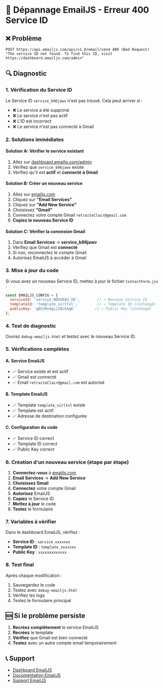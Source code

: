 # 🚨 Dépannage EmailJS - Erreur 400 Service ID

## ❌ Problème
```
POST https://api.emailjs.com/api/v1.0/email/send 400 (Bad Request)
"The service ID not found. To find this ID, visit https://dashboard.emailjs.com/admin"
```

## 🔍 Diagnostic

### 1. **Vérification du Service ID**

Le Service ID `service_b96jawv` n'est pas trouvé. Cela peut arriver si :

- ❌ Le service a été supprimé
- ❌ Le service n'est pas actif
- ❌ L'ID est incorrect
- ❌ Le service n'est pas connecté à Gmail

### 2. **Solutions immédiates**

#### Solution A: Vérifier le service existant
1. Allez sur [dashboard.emailjs.com/admin](https://dashboard.emailjs.com/admin)
2. Vérifiez que `service_b96jawv` existe
3. Vérifiez qu'il est **actif** et **connecté à Gmail**

#### Solution B: Créer un nouveau service
1. Allez sur [emailjs.com](https://emailjs.com)
2. Cliquez sur **"Email Services"**
3. Cliquez sur **"Add New Service"**
4. Choisissez **"Gmail"**
5. Connectez votre compte Gmail `retraiteClair@gmail.com`
6. **Copiez le nouveau Service ID**

#### Solution C: Vérifier la connexion Gmail
1. Dans **Email Services** → **service_b96jawv**
2. Vérifiez que Gmail est **connecté**
3. Si non, reconnectez le compte Gmail
4. Autorisez EmailJS à accéder à Gmail

### 3. **Mise à jour du code**

Si vous avez un nouveau Service ID, mettez à jour le fichier `ContactForm.jsx` :

```javascript
const EMAILJS_CONFIG = {
  serviceId: 'service_NOUVEAU_ID',        // ← Nouveau Service ID
  templateId: 'template_sirltvl',         // ← Template ID (inchangé)
  publicKey: 'gBCd9v4gii2QckAgK'         // ← Public Key (inchangé)
};
```

### 4. **Test de diagnostic**

Ouvrez `debug-emailjs.html` et testez avec le nouveau Service ID.

### 5. **Vérifications complètes**

#### A. **Service EmailJS**
- ✅ Service existe et est actif
- ✅ Gmail est connecté
- ✅ Email `retraiteClair@gmail.com` est autorisé

#### B. **Template EmailJS**
- ✅ Template `template_sirltvl` existe
- ✅ Template est actif
- ✅ Adresse de destination configurée

#### C. **Configuration du code**
- ✅ Service ID correct
- ✅ Template ID correct
- ✅ Public Key correct

### 6. **Création d'un nouveau service (étape par étape)**

1. **Connectez-vous** à [emailjs.com](https://emailjs.com)
2. **Email Services** → **Add New Service**
3. **Choisissez Gmail**
4. **Connectez** votre compte Gmail
5. **Autorisez** EmailJS
6. **Copiez** le Service ID
7. **Mettez à jour** le code
8. **Testez** le formulaire

### 7. **Variables à vérifier**

Dans le dashboard EmailJS, vérifiez :
- **Service ID** : `service_xxxxxxx`
- **Template ID** : `template_xxxxxxx`
- **Public Key** : `xxxxxxxxxxxxx`

### 8. **Test final**

Après chaque modification :
1. Sauvegardez le code
2. Testez avec `debug-emailjs.html`
3. Vérifiez les logs
4. Testez le formulaire principal

## 🆘 Si le problème persiste

1. **Recréez complètement** le service EmailJS
2. **Recréez** le template
3. **Vérifiez** que Gmail est bien connecté
4. **Testez** avec un autre compte email temporairement

## 📞 Support

- [Dashboard EmailJS](https://dashboard.emailjs.com/admin)
- [Documentation EmailJS](https://www.emailjs.com/docs/)
- [Support EmailJS](https://www.emailjs.com/support/)
